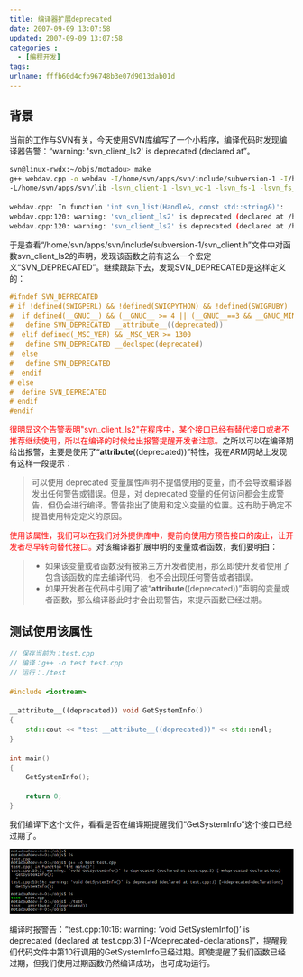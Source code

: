 ```yaml
---
title: 编译器扩展deprecated
date: 2007-09-09 13:07:58
updated: 2007-09-09 13:07:58
categories : 
  - [编程开发]
tags:
urlname: fffb60d4cfb96748b3e07d9013dab01d
---
```

## 背景
当前的工作与SVN有关，今天使用SVN库编写了一个小程序，编译代码时发现编译器告警：“warning: 'svn_client_ls2' is deprecated (declared at”。
``` bash
svn@linux-rwdx:~/objs/motadou> make
g++ webdav.cpp -o webdav -I/home/svn/apps/svn/include/subversion-1 -I/home/svn/apps/neon/include/neon -I/home/svn/apps/apr-util/include/apr-1 -I/home/svn/apps/apr/include/apr-1 -I/home/svn/apps/sqlite/include -I/home/svn/apps/ssl/include/openssl\
-L/home/svn/apps/svn/lib -lsvn_client-1 -lsvn_wc-1 -lsvn_fs-1 -lsvn_fs_fs-1 -lsvn_fs_util-1 -lsvn_ra-1 -lsvn_ra_neon-1 -lsvn_ra_local-1 -lsvn_repos-1 -lsvn_delta-1 -lsvn_diff-1 -lsvn_subr-1  -L/home/svn/apps/neon/lib -lneon -L/home/svn/apps/apr-util/lib -laprutil-1 -L/home/svn/apps/apr/lib -lapr-1 -pthread /home/svn/apps/sqlite/lib/libsqlite3.a -L/home/svn/apps/ssl/lib -lssl -lcrypto -lz

webdav.cpp: In function 'int svn_list(Handle&, const std::string&)':
webdav.cpp:120: warning: 'svn_client_ls2' is deprecated (declared at /home/svn/apps/svn/include/subversion-1/svn_client.h:4942)
webdav.cpp:120: warning: 'svn_client_ls2' is deprecated (declared at /home/svn/apps/svn/include/subversion-1/svn_client.h:4942)
```

于是查看“/home/svn/apps/svn/include/subversion-1/svn_client.h”文件中对函数svn_client_ls2的声明，发现该函数之前有这么一个宏定义“SVN_DEPRECATED”。继续跟踪下去，发现SVN_DEPRECATED是这样定义的：

``` c
#ifndef SVN_DEPRECATED
# if !defined(SWIGPERL) && !defined(SWIGPYTHON) && !defined(SWIGRUBY)
#  if defined(__GNUC__) && (__GNUC__ >= 4 || (__GNUC__==3 && __GNUC_MINOR__>=1))
#   define SVN_DEPRECATED __attribute__((deprecated))
#  elif defined(_MSC_VER) && _MSC_VER >= 1300
#   define SVN_DEPRECATED __declspec(deprecated)
#  else
#   define SVN_DEPRECATED
#  endif
# else
#  define SVN_DEPRECATED
# endif
#endif
```

<font color="#FF0000">很明显这个告警表明"svn_client_ls2"在程序中，某个接口已经有替代接口或者不推荐继续使用，所以在编译的时候给出报警提醒开发者注意。</font>之所以可以在编译期给出报警，主要是使用了“__attribute__((deprecated))”特性，我在ARM网站上发现有这样一段提示：
> 可以使用 deprecated 变量属性声明不提倡使用的变量，而不会导致编译器发出任何警告或错误。但是，对 deprecated 变量的任何访问都会生成警告，但仍会进行编译。警告指出了使用和定义变量的位置。这有助于确定不提倡使用特定定义的原因。


<font color="#FF0000">使用该属性，我们可以在我们对外提供库中，提前向使用方预告接口的废止，让开发者尽早转向替代接口。</font>对该编译器扩展申明的变量或者函数，我们要明白：
> * 如果该变量或者函数没有被第三方开发者使用，那么即使开发者使用了包含该函数的库去编译代码，也不会出现任何警告或者错误。
> * 如果开发者在代码中引用了被“__attribute__((deprecated))”声明的变量或者函数，那么编译器此时才会出现警告，来提示函数已经过期。

## 测试使用该属性
``` c++
// 保存当前为：test.cpp
// 编译：g++ -o test test.cpp
// 运行：./test
 
#include <iostream>
 
__attribute__((deprecated)) void GetSystemInfo()
{
    std::cout << "test __attribute__((deprecated))" << std::endl;   
}
 
int main()
{
    GetSystemInfo();
 
    return 0;
}
```

我们编译下这个文件，看看是否在编译期提醒我们“GetSystemInfo”这个接口已经过期了。

![](/images/fffb60d4cfb96748b3e07d9013dab01d/1.png)

编译时报警告：“test.cpp:10:16: warning: ‘void GetSystemInfo()’ is deprecated (declared at test.cpp:3) [-Wdeprecated-declarations]”，提醒我们代码文件中第10行调用的GetSystemInfo已经过期。即使提醒了我们函数已经过期，但我们使用过期函数仍然编译成功，也可成功运行。

